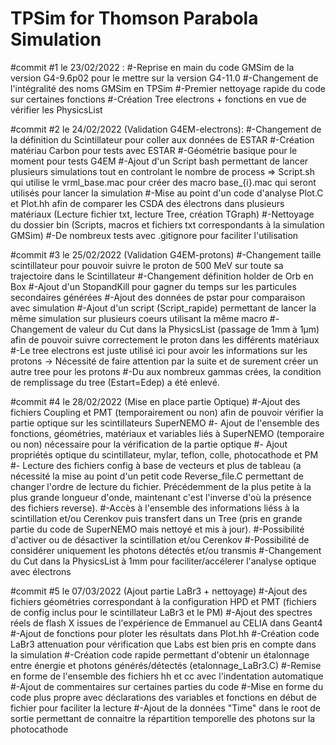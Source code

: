 # TPSim for Thomson Parabola Simulation


#commit #1 le 23/02/2022 :
#-Reprise en main du code GMSim de la version G4-9.6p02 pour le mettre sur la version G4-11.0
#-Changement de l'intégralité des noms GMSim en TPSim
#-Premier nettoyage rapide du code sur certaines fonctions
#-Création Tree electrons + fonctions en vue de vérifier les PhysicsList

#commit #2 le 24/02/2022 (Validation G4EM-electrons):
#-Changement de la définition du Scintillateur pour coller aux données de ESTAR
#-Création matériau Carbon pour tests avec ESTAR
#-Géométrie basique pour le moment pour tests G4EM
#-Ajout d'un Script bash permettant de lancer plusieurs simulations tout en controlant le nombre de process => Script.sh qui utilise le vrml_base.mac pour créer des macro base_{i}.mac qui seront utilisés pour lancer la simulation
#-Mise au point d'un code d'analyse Plot.C et Plot.hh afin de comparer les CSDA des électrons dans plusieurs matériaux (Lecture fichier txt, lecture Tree, création TGraph)
#-Nettoyage du dossier bin (Scripts, macros et fichiers txt correspondants à la simulation GMSim)
#-De nombreux tests avec .gitignore pour faciliter l'utilisation

#commit #3 le 25/02/2022 (Validation G4EM-protons)
#-Changement taille scintillateur pour pouvoir suivre le proton de 500 MeV sur toute sa trajectoire dans le Scintillateur
#-Changement définition holder de Orb en Box
#-Ajout d'un StopandKill pour gagner du temps sur les particules secondaires générées
#-Ajout des données de pstar pour comparaison avec simulation
#-Ajout d'un script (Script_rapide) permettant de lancer la même simulation sur plusieurs coeurs utilisant la même macro
#-Changement de valeur du Cut dans la PhysicsList (passage de 1mm à 1µm) afin de pouvoir suivre correctement le proton dans les différents matériaux
#-Le tree electrons est juste utilisé ici pour avoir les informations sur les protons -> Nécessité de faire attention par la suite et de surement créer un autre tree pour les protons
#-Du aux nombreux gammas crées, la condition de remplissage du tree (Estart=Edep) a été enlevé.

#commit #4 le 28/02/2022 (Mise en place partie Optique)
#-Ajout des fichiers Coupling et PMT (temporairement ou non) afin de pouvoir vérifier la partie optique sur les scintillateurs SuperNEMO
#- Ajout de l'ensemble des fonctions, géométries, matériaux et variables liés à SuperNEMO (temporaire ou non) nécessaire pour la vérification de la partie optique
#- Ajout propriétés optique du scintillateur, mylar, teflon, colle, photocathode et PM
#- Lecture des fichiers config à base de vecteurs et plus de tableau (a nécessité la mise au point d'un petit code Reverse_file.C permettant de changer l'ordre de lecture du fichier. Précédemment de la plus petite à la plus grande longueur d'onde, maintenant c'est l'inverse d'où la présence des fichiers reverse).
#-Accès à l'ensemble des informations liéss à la scintillation et/ou Cerenkov puis transfert dans un Tree (pris en grande partie du code de SuperNEMO mais nettoyé et mis à jour).
#-Possibilité d'activer ou de désactiver la scintillation et/ou Cerenkov
#-Possibilité de considérer uniquement les photons détectés et/ou transmis
#-Changement du Cut dans la PhysicsList à 1mm pour faciliter/accélerer l'analyse optique avec électrons

#commit #5 le 07/03/2022 (Ajout partie LaBr3 + nettoyage)
#-Ajout des fichiers géométries correspondant à la configuration HPD et PMT (fichiers de config inclus pour le scintillateur LaBr3 et le PM)
#-Ajout des spectres réels de flash X issues de l'expérience de Emmanuel au CELIA dans Geant4
#-Ajout de fonctions pour ploter les résultats dans Plot.hh
#-Création code LaBr3 attenuation pour vérification que Labs est bien pris en compte dans la simulation
#-Création code rapide permettant d'obtenir un étalonnage entre énergie et photons générés/détectés (etalonnage_LaBr3.C)
#-Remise en forme de l'ensemble des fichiers hh et cc avec l'indentation automatique
#-Ajout de commentaires sur certaines parties du code
#-Mise en forme du code plus propre avec déclarations des variables et fonctions en début de fichier pour faciliter la lecture
#-Ajout de la données "Time" dans le root de sortie permettant de connaitre la répartition temporelle des photons sur la photocathode
